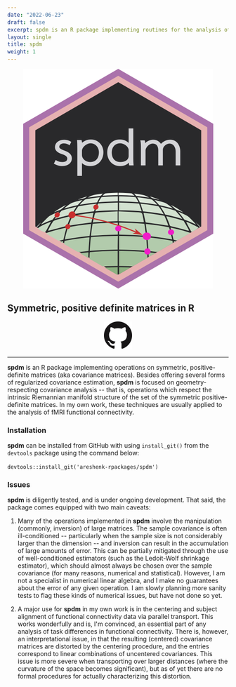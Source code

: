 ```yaml
---
date: "2022-06-23"
draft: false
excerpt: spdm is an R package implementing routines for the analysis of symmetric, positive-definite matrices (i.e. covariance matrices). It implements several forms of regularized estimation, means, and distance functions, as well as Riemannian operations allowing for e.g. the centering of fMRI functional connectivity data by parallel transport.
layout: single
title: spdm
weight: 1
---
```


<p align="center">
  <img src="spdm-hex.png" />
</p>

## Symmetric, positive definite matrices in R

<p align="center">
  <a href="https://github.com/areshenk-rpackages/spdm"><img src="giticon.png" alt="Github" style="width:64px;height:64px;"></a>
</p>

---

**spdm** is an R package implementing operations on symmetric, positive-definite matrices (aka covariance matrices). Besides offering several forms of regularized covariance estimation, **spdm** is focused on geometry-respecting covariance analysis -- that is, operations which respect the intrinsic Riemannian manifold structure of the set of the symmetric positive-definite matrices. In my own work, these techniques are usually applied to the analysis of fMRI functional connectivity.

### Installation

**spdm** can be installed from GitHub with using `install_git()` from the `devtools` package using the command below:

`devtools::install_git('areshenk-rpackages/spdm')`

### Issues

**spdm** is diligently tested, and is under ongoing development. That said, the  package comes equipped with two main caveats:

1. Many of the operations implemented in **spdm** involve the manipulation (commonly, inversion) of large matrices. The sample covariance is often ill-conditioned -- particularly when the sample size is not considerably larger than the dimension -- and inversion can result in the accumulation of large amounts of error. This can be partially mitigated through the use of well-conditioned estimators (such as the Ledoit-Wolf shrinkage estimator), which should almost always be chosen over the sample covariance (for many reasons, numerical and statistical). However, I am not a specialist in numerical linear algebra, and I make no guarantees about the error of any given operation. I am slowly planning more sanity tests to flag these kinds of numerical issues, but have not done so yet.

2. A major use for **spdm** in my own work is in the centering and subject alignment of functional connectivity data via parallel transport. This works wonderfully and is, I'm convinced, an essential part of any analysis of task differences in functional connectivity. There is, however, an interpretational issue, in that the resulting (centered) covariance matrices are distorted by the centering procedure, and the entries correspond to linear combinations of uncentered covariances. This issue is more severe when transporting over larger distances (where the curvature of the space becomes significant), but as of yet there are no formal procedures for actually characterizing this distortion.
